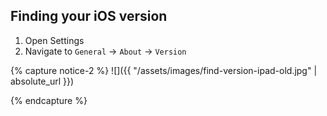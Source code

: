 
## Finding your iOS version

1. Open Settings
1. Navigate to `General` -> `About` -> `Version`
  
{% capture notice-2 %}
![]({{ "/assets/images/find-version-ipad-old.jpg" | absolute_url }})

{% endcapture %}


